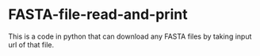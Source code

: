# FASTA-file-read-and-print
This is a code in python that can download any FASTA files by taking input url of that file.
